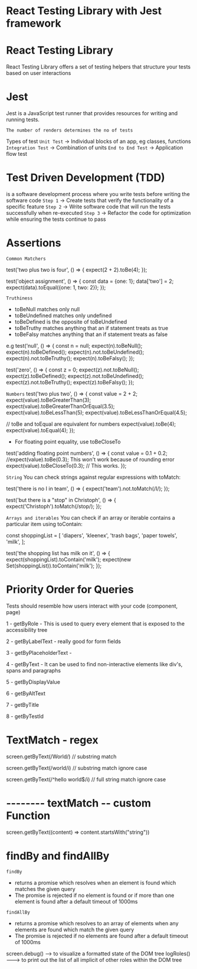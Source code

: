# React Testing Library with Jest framework

# React Testing Library

React Testing Library offers a set of testing helpers that structure your tests based on user interactions

# Jest

Jest is a JavaScript test runner that provides resources for writing and running tests.

`The number of renders determines the no of tests`

Types of test
`Unit Test` -> Individual blocks of an app, eg classes, functions
`Integration Test` -> Combination of units
`End to End Test` -> Application flow test

# Test Driven Development (TDD)

is a software development process where you write tests before writing the software code
`Step 1` -> Create tests that verify the functionality of a specific feature
`Step 2` -> Write software code that will run the tests successfully when re-executed
`Step 3` -> Refactor the code for optimization while ensuring the tests continue to pass

# Assertions

`Common Matchers`

test('two plus two is four', () => {
expect(2 + 2).toBe(4);
});

test('object assignment', () => {
const data = {one: 1};
data['two'] = 2;
expect(data).toEqual({one: 1, two: 2});
});

`Truthiness`

-   toBeNull matches only null
-   toBeUndefined matches only undefined
-   toBeDefined is the opposite of toBeUndefined
-   toBeTruthy matches anything that an if statement treats as true
-   toBeFalsy matches anything that an if statement treats as false

e.g
test('null', () => {
const n = null;
expect(n).toBeNull();
expect(n).toBeDefined();
expect(n).not.toBeUndefined();
expect(n).not.toBeTruthy();
expect(n).toBeFalsy();
});

test('zero', () => {
const z = 0;
expect(z).not.toBeNull();
expect(z).toBeDefined();
expect(z).not.toBeUndefined();
expect(z).not.toBeTruthy();
expect(z).toBeFalsy();
});

`Numbers`
test('two plus two', () => {
const value = 2 + 2;
expect(value).toBeGreaterThan(3);
expect(value).toBeGreaterThanOrEqual(3.5);
expect(value).toBeLessThan(5);
expect(value).toBeLessThanOrEqual(4.5);

// toBe and toEqual are equivalent for numbers
expect(value).toBe(4);
expect(value).toEqual(4);
});

-   For floating point equality, use toBeCloseTo

test('adding floating point numbers', () => {
const value = 0.1 + 0.2;
//expect(value).toBe(0.3); This won't work because of rounding error
expect(value).toBeCloseTo(0.3); // This works.
});

`String`
You can check strings against regular expressions with toMatch:

test('there is no I in team', () => {
expect('team').not.toMatch(/I/);
});

test('but there is a "stop" in Christoph', () => {
expect('Christoph').toMatch(/stop/);
});

`Arrays and iterables`
You can check if an array or iterable contains a particular item using toContain:

const shoppingList = [
'diapers',
'kleenex',
'trash bags',
'paper towels',
'milk',
];

test('the shopping list has milk on it', () => {
expect(shoppingList).toContain('milk');
expect(new Set(shoppingList)).toContain('milk');
});

# Priority Order for Queries

Tests should resemble how users interact with your code (component, page)

1 - getByRole - This is used to query every element that is exposed to the accessibility tree

2 - getByLabelText - really good for form fields

3 - getByPlaceholderText -

4 - getByText - It can be used to find non-interactive elements like div's, spans and paragraphs

5 - getByDisplayValue

6 - getByAltText

7 - getByTitle

8 - getByTestId

# TextMatch - regex

screen.getByText(/World/) // substring match

screen.getByText(/world/i) // substring match ignore case

screen.getByText(/^hello world$/i) // full string match ignore case

# -------- textMatch -- custom Function

screen.getByText((content) => content.startsWith("string"))

# findBy and findAllBy

`findBy`

-   returns a promise which resolves when an element is found which matches the given query
-   The promise is rejected if no element is found or if more than one element is found after a default timeout of 1000ms

`findAllBy`

-   returns a promise which resolves to an array of elements when any elements are found which match the given query
-   The promise is rejected if no elements are found after a default timeout of 1000ms

screen.debug() --> to visualize a formatted state of the DOM tree
logRoles() ---> to print out the list of all implicit of other roles within the DOM tree
